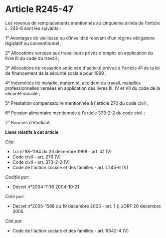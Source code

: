 # Article R245-47

Les revenus de remplacements mentionnés au cinquième alinéa de l'article L. 245-6 sont les suivants : 

1° Avantages de vieillesse ou d'invalidité relevant d'un régime obligatoire législatif ou conventionnel ; 

2° Allocations versées aux travailleurs privés d'emploi en application du livre III du code du travail ; 

3° Allocations de cessation anticipée d'activité prévue à l'article 41 de la loi de financement de la sécurité sociale pour
1999 ; 

4° Indemnités de maladie, maternité, accident du travail, maladies professionnelles versées en application des livres III, IV
et VII du code de la sécurité sociale ; 

5° Prestation compensatoire mentionnée à l'article 270 du code civil ; 

6° Pension alimentaire mentionnée à l'article 373-2-2 du code civil ; 

7° Bourses d'étudiant.

**Liens relatifs à cet article**

_Cite_:

  - Loi n°98-1194 du 23 décembre 1998 - art. 41 (V)
  - Code civil - art. 270 (V)
  - Code civil - art. 373-2-2 (V)
  - Code de l'action sociale et des familles - art. L245-6 (V)

_Codifié par_:

  - Décret n°2004-1136 2004-10-21

_Créé par_:

  - Décret n°2005-1588 du 19 décembre 2005 - art. 1 () JORF 20 décembre 2005

_Cité par_:

  - Code de l'action sociale et des familles - art. R542-4 (V)
